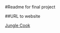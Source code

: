 #Readme for final project

##URL to website

[Jungle Cook](https://jungecookn315-slm.firebaseapp.com)

